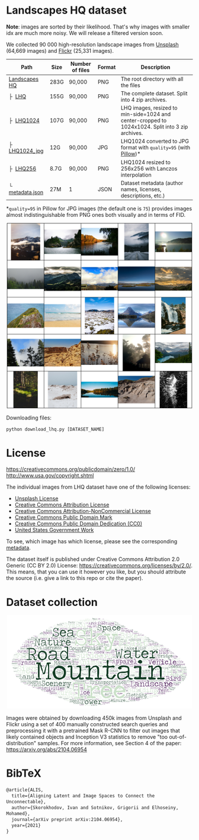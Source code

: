 # Landscapes HQ dataset

**Note**: images are sorted by their likelihood. That's why images with smaller idx are much more noisy.
We will release a filtered version soon.

We collected 90 000 high-resolution landscape images from [Unsplash](https://unsplash.com) (64,669 images) and [Flickr](https://www.flickr.com/) (25,331 images).

| Path       | Size | Number of files | Format | Description |
| - |------|-----------------|--------|-------------|
| [Landscapes HQ](https://disk.yandex.ru/d/jyR2Y-w1p6otwg?w=1) | 283G | 90,000 | PNG | The root directory with all the files |
| &boxvr;&nbsp; [LHQ](https://disk.yandex.ru/d/gzI7AQlTVbvKQw?w=1) | 155G | 90,000 | PNG | The complete dataset. Split into 4 zip archives. |
| &boxvr;&nbsp; [LHQ1024](https://disk.yandex.ru/d/jUubeqkT0wbMRg?w=1) | 107G | 90,000 | PNG | LHQ images, resized to min-side=1024 and center-cropped to 1024x1024. Split into 3 zip archives. |
| &boxvr;&nbsp; [LHQ1024_jpg](https://disk.yandex.ru/d/Sz1gPiMoUregEQ) | 12G | 90,000 | JPG | LHQ1024 converted to JPG format with `quality=95` (with [Pillow](https://pillow.readthedocs.io/en/stable/))* |
| &boxvr;&nbsp; [LHQ256](https://disk.yandex.ru/d/HPEEntpLv8homg) | 8.7G | 90,000 | PNG | LHQ1024 resized to 256x256 with Lanczos interpolation |
| &boxur;&nbsp; [metadata.json](https://disk.yandex.ru/d/DOr5CP_QpZtGRQ) | 27M | 1 | JSON | Dataset metadata (author names, licenses, descriptions, etc.) |

*`quality=95` in Pillow for JPG images (the default one is `75`) provides images almost indistinguishable from PNG ones both visually and in terms of FID.

<div style="text-align:center">
<img src="assets/lhq.png" alt="25 random images from LHQ" style="max-width: 500px"/>
</div>

Downloading files:
```
python download_lhq.py [DATASET_NAME]
```

# License

https://creativecommons.org/publicdomain/zero/1.0/
http://www.usa.gov/copyright.shtml

The individual images from LHQ dataset have one of the following licenses:
- [Unsplash License](https://unsplash.com/license)
- [Creative Commons Attribution License](https://creativecommons.org/licenses/by/2.0/)
- [Creative Commons Attribution-NonCommercial License](https://creativecommons.org/licenses/by-nc/2.0/)
- [Creative Commons Public Domain Mark](https://creativecommons.org/publicdomain/mark/1.0/)
- [Creative Commons Public Domain Dedication (CC0)](https://creativecommons.org/publicdomain/zero/1.0/)
- [United States Government Work](http://www.usa.gov/copyright.shtml)

To see, which image has which license, please see the corresponding [metadata](https://disk.yandex.ru/d/DOr5CP_QpZtGRQ).

The dataset itself is published under Creative Commons Attribution 2.0 Generic (CC BY 2.0) License: https://creativecommons.org/licenses/by/2.0/.
This means, that you can use it however you like, but you should attribute the source (i.e. give a link to this repo or cite the paper).

# Dataset collection

<div style="text-align:center">
<img src="assets/lhq-keywords.png" alt="LHQ keywords Word Map" style="max-width: 500px"/>
</div>

Images were obtained by downloading 450k images from Unsplash and Flickr using a set of 400 manually constructed search queries and preprocessing it with a pretrained Mask R-CNN to filter out images that likely contained objects and Inception V3 statistics to remove "too out-of-distribution" samples.
For more information, see Section 4 of the paper: https://arxiv.org/abs/2104.06954

# BibTeX
```
@article{ALIS,
  title={Aligning Latent and Image Spaces to Connect the Unconnectable},
  author={Skorokhodov, Ivan and Sotnikov, Grigorii and Elhoseiny, Mohamed},
  journal={arXiv preprint arXiv:2104.06954},
  year={2021}
}
```

